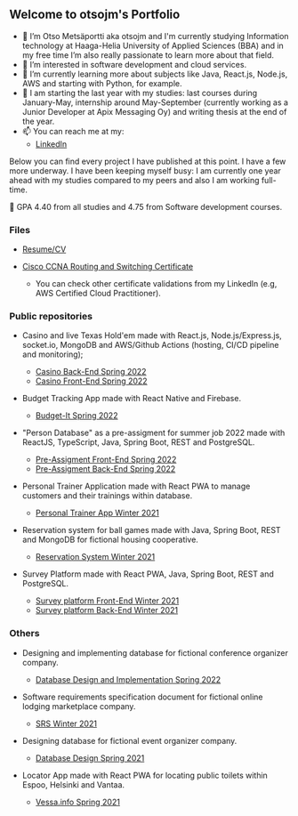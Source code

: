 ## Welcome to otsojm's Portfolio

- 👋 I’m Otso Metsäportti aka otsojm and I'm currently studying Information technology at Haaga-Helia University of Applied Sciences (BBA) and 
      in my free time I’m also really passionate to learn more about that field.
- 👀 I’m interested in software development and cloud services.
- 🌱 I’m currently learning more about subjects like Java, React.js, Node.js, AWS and starting with Python, for example.
- 💞️ I am starting the last year with my studies: last courses during January-May,
internship around May-September (currently working as a Junior Developer at Apix Messaging Oy) and writing thesis at the end of the year.
- 📫 You can reach me at my:
  - [LinkedIn](https://fi.linkedin.com/in/otso-metsaportti)

Below you can find every project I have published at this point. I have a few more underway. I have been keeping myself busy: I am currently one year ahead with my               studies compared to my peers and also I am working full-time.

🏫 GPA 4.40 from all studies and 4.75 from Software development courses.

### Files

- [Resume/CV](https://otsojm.github.io/otsojm-portfolio/Otso_Metsaportti_Resume.pdf)

- [Cisco CCNA Routing and Switching Certificate](https://otsojm.github.io/otsojm-portfolio/Otso_Metsaportti_Cisco_Certificate.pdf)
  - You can check other certificate validations from my LinkedIn (e.g, AWS Certified Cloud Practitioner).

### Public repositories

- Casino and live Texas Hold'em made with React.js, Node.js/Express.js, socket.io, MongoDB and AWS/Github Actions (hosting, CI/CD pipeline and monitoring);
  - [Casino Back-End Spring 2022](https://github.com/Agile-Applet/Back-End)
  - [Casino Front-End Spring 2022](https://github.com/Agile-Applet/Front-End)

- Budget Tracking App made with React Native and Firebase.
  - [Budget-It Spring 2022](https://github.com/otsojm/budget-it)

- "Person Database" as a pre-assigment for summer job 2022 made with ReactJS, TypeScript, Java, Spring Boot, REST and PostgreSQL.
  - [Pre-Assigment Front-End Spring 2022](https://github.com/otsojm/pre-assigment-summer-2022-front-end)
  - [Pre-Assigment Back-End Spring 2022](https://github.com/otsojm/pre-assigment-summer-2022-back-end)

- Personal Trainer Application made with React PWA to manage customers and their trainings within database.
  - [Personal Trainer App Winter 2021](https://github.com/otsojm/hh-react-personal-trainer)

- Reservation system for ball games made with Java, Spring Boot, REST and MongoDB for fictional housing cooperative.
  - [Reservation System Winter 2021](https://github.com/otsojm/hh-java-spring-res-system)

- Survey Platform made with React PWA, Java, Spring Boot, REST and PostgreSQL.
  - [Survey platform Front-End Winter 2021](https://github.com/otsojm/hh-surveyplatform-front-end)
  - [Survey platform Back-End Winter 2021](https://github.com/S1nd5/surveyplatform_backend)     

### Others

- Designing and implementing database for fictional conference organizer company.
  - [Database Design and Implementation Spring 2022](https://otsojm.github.io/otsojm-portfolio/DatabaseDesign_Spring2022.pdf)

- Software requirements specification document for fictional online lodging marketplace company.
  - [SRS Winter 2021](https://otsojm.github.io/otsojm-portfolio/SRS_Winter2021.pdf)

- Designing database for fictional event organizer company.
  - [Database Design Spring 2021](https://otsojm.github.io/otsojm-portfolio/DatabaseDesign_Spring2021.pdf)

- Locator App made with React PWA for locating public toilets within Espoo, Helsinki and Vantaa.
  - [Vessa.info Spring 2021](https://vessa.info)
